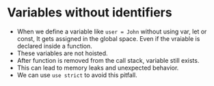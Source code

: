 # Variables without identifiers

- When we define a variable like `user = John` without using var, let or const, It gets assigned in the global space. Even if the vraiable is declared inside a function.
- These variables are not hoisted.
- After function is removed from the call stack, variable still exists.
- This can lead to memory leaks and unexpected behavior.
- We can use `use strict` to avoid this pitfall.
